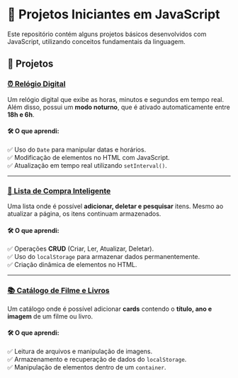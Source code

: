 # 📌 Projetos Iniciantes em JavaScript  
Este repositório contém alguns projetos básicos desenvolvidos com JavaScript, utilizando conceitos fundamentais da linguagem.  

## 🚀 Projetos  

### **[⏰ Relógio Digital](https://luccoredev.github.io/Projetos_Iniciantes_JS/relogio%20digital/)**  
Um relógio digital que exibe as horas, minutos e segundos em tempo real. Além disso, possui um **modo noturno**, que é ativado automaticamente entre **18h e 6h**.  

#### 🛠️ O que aprendi:  
✅ Uso do `Date` para manipular datas e horários.  
✅ Modificação de elementos no HTML com JavaScript.  
✅ Atualização em tempo real utilizando `setInterval()`.  

---

### **[🛒 Lista de Compra Inteligente](https://luccoredev.github.io/Projetos_Iniciantes_JS/Lista%20de%20Compra%20Inteligente/)**  
Uma lista onde é possível **adicionar, deletar e pesquisar** itens. Mesmo ao atualizar a página, os itens continuam armazenados.  

#### 🛠️ O que aprendi:  
✅ Operações **CRUD** (Criar, Ler, Atualizar, Deletar).  
✅ Uso do `localStorage` para armazenar dados permanentemente.  
✅ Criação dinâmica de elementos no HTML.  

---

### **[📚 Catálogo de Filme e Livros](https://luccoredev.github.io/Projetos_Iniciantes_JS/Catálogo%20de%20Filme%20e%20Livros/)**  
Um catálogo onde é possível adicionar **cards** contendo o **título, ano e imagem** de um filme ou livro.  

#### 🛠️ O que aprendi:  
✅ Leitura de arquivos e manipulação de imagens.  
✅ Armazenamento e recuperação de dados do `localStorage`.  
✅ Manipulação de elementos dentro de um `container`.  

